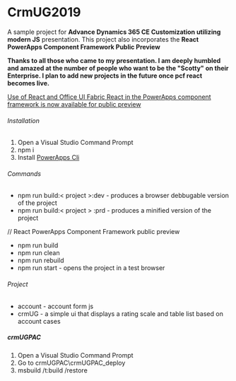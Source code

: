 # CrmUG2019
A sample project for **Advance Dynamics 365 CE Customization utilizing modern JS** presentation. 
This project also incorporates the **React PowerApps Component Framework Public Preview**

**Thanks to all those who came to my presentation. I am deeply humbled and amazed at the number of people who want to be the "Scotty" on their Enterprise. I plan to add new projects in the future once pcf react becomes live.**

[Use of React and Office UI Fabric React in the PowerApps component framework is now available for public preview](https://powerapps.microsoft.com/en-us/blog/use-of-react-and-office-ui-fabric-react-in-the-powerapps-component-framework-is-now-available-for-public-preview/)

###### Installation
  1. Open a Visual Studio Command Prompt
  2. npm i
  3. Install [PowerApps Cli](https://docs.microsoft.com/en-us/powerapps/developer/component-framework/get-powerapps-cli) 

###### Commands
  - npm run build:< project >:dev - produces a browser debbugable version of the project
  - npm run build:< project > :prd - produces a minified version of the project
  
  // React PowerApps Component Framework public preview
  - npm run build
  - npm run clean
  - npm run rebuild
  - npm run start - opens the project in a test browser

###### Project
  - account - account form js 
  - crmUG - a simple ui that displays a rating scale and table list based on account cases

##### crmUGPAC
  1. Open a Visual Studio Command Prompt
  2. Go to crmUGPAC\crmUGPAC_deploy
  3. msbuild /t:build /restore
